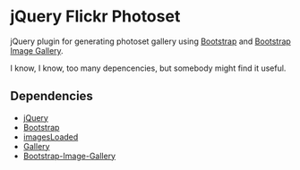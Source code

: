 # jQuery Flickr Photoset

jQuery plugin for generating photoset gallery using [Bootstrap](http://getbootstrap.com) and [Bootstrap Image Gallery](https://github.com/blueimp/Bootstrap-Image-Gallery).

I know, I know, too many depencencies, but somebody might find it useful.

## Dependencies

- [jQuery](http://jquery.com)
- [Bootstrap](http://getbootstrap.com)
- [imagesLoaded](https://github.com/desandro/imagesloaded)
- [Gallery](https://github.com/blueimp/Gallery)
- [Bootstrap-Image-Gallery](https://github.com/blueimp/Bootstrap-Image-Gallery)